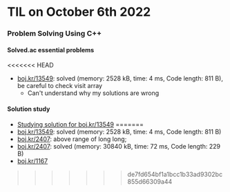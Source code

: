 # **TIL on October 6th 2022**
### Problem Solving Using C++
#### Solved.ac essential problems
<<<<<<< HEAD
- [boj.kr/13549](../../../Problem%20Solving/boj/solvedac/13549-10-05-2022.cpp): solved (memory: 2528 kB, time: 4 ms, Code length: 811 B), be careful to check visit array
  * Can't understand why my solutions are wrong

#### Solution study
- [Studying solution for boj.kr/13549](../../../Problem%20Solving/Solution%20study/sol-study-13549-10-06-2022.md)
=======
- [boj.kr/13549](../../../Problem%20Solving/boj/solvedac/13549-10-05-2022.cpp): solved (memory: 2528 kB, time: 4 ms, Code length: 811 B)
- [boj.kr/2407](../../../Problem%20Solving/boj/solvedac/2407-10-06-2022.cpp): above range of long long; 
- [boj.kr/2407](../../../Problem%20Solving/boj/solvedac/2407-10-06-2022.py): solved (memory: 30840 kB, time: 72 ms, Code length: 229 B)
- [boj.kr/1167](../../../Problem%20Solving/boj/solvedac/1167-10-06-2022.cpp)
>>>>>>> de7fd654bf1a1bcc1b33ad9302bc855d66309a44
